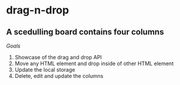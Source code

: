 # drag-n-drop

## A scedulling board contains four columns

_Goals_

1. Showcase of the drag and drop API
2. Move any HTML element and drop inside of other HTML element
3. Update the local storage
4. Delete, edit and update the columns
